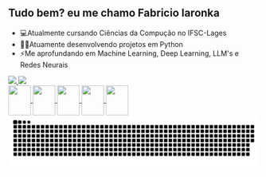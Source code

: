 ## Tudo bem? eu me chamo Fabricio Iaronka
- 💻Atualmente cursando Ciências da Compução no IFSC-Lages
- 🧑‍💻Atuamente desenvolvendo projetos em Python
- ⚡Me aprofundando em Machine Learning, Deep Learning, LLM's e Redes Neurais

<div>
  <a href="https://github.com/FabricioIaronka/FabricioIaronka/tree/main">
  <image height="180cm" src=https://github-readme-stats.vercel.app/api?username=FabricioIaronka&show_icons=true&bg_color=DEG,08002b,0c013d,0f024d,13016b,18008f,2102ba&border_color=fffffff&title_color=ffffff&text_color=ffffff&icon_color=03ffc4&locale=pt-br&ring_color=00ffff>
  <image  height="160cm" src=https://github-readme-stats.vercel.app/api/top-langs/?username=FabricioIaronka&layout=compact&bg_color=DEG,08002b,0c013d,0f024d,13016b,18008f,2102ba&title_color=ffffff&text_color=ffffff&border_color=fffffff>
</div>
<div>
  <img width="45" height="60" align="center" src="https://cdn.jsdelivr.net/gh/devicons/devicon@latest/icons/python/python-original.svg" />
  <img width="45" height="60" align="center" src="https://cdn.jsdelivr.net/gh/devicons/devicon@latest/icons/mysql/mysql-original-wordmark.svg" />
  <img width="45" height="60" align="center" src="https://cdn.jsdelivr.net/gh/devicons/devicon@latest/icons/java/java-original-wordmark.svg"  />
  <img width="45" height="60" align="center" src="https://cdn.jsdelivr.net/gh/devicons/devicon@latest/icons/html5/html5-original.svg"/>
  <img width="45" height="60" align="center" src="https://cdn.jsdelivr.net/gh/devicons/devicon@latest/icons/git/git-original.svg" />
</div>
<picture>
  <source media="(prefers-color-scheme: dark)" srcset="https://raw.githubusercontent.com/FabricioIaronka/FabricioIaronka/output/github-contribution-grid-snake-dark.svg">
  <source media="(prefers-color-scheme: light)" srcset="https://raw.githubusercontent.com/FabricioIaronka/FabricioIaronka/output/github-contribution-grid-snake.svg">
  <img alt="github contribution grid snake animation" src="https://raw.githubusercontent.com/FabricioIaronka/FabricioIaronka/output/github-contribution-grid-snake.svg">
</picture>

